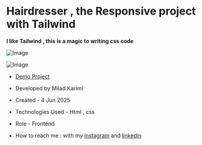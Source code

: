 # Hairdresser , the Responsive project with Tailwind

**I like Tailwind , this is a magic to writing css code**

![Image](https://github.com/user-attachments/assets/48c9512e-127e-4e2f-b67c-7ba4f9c37d5b)

![Image](https://github.com/user-attachments/assets/3d3c206f-1e9d-40cd-a6e3-2990c66aa76f)

- [Demo Project](https://miladkarimi1370.github.io/hairdresser//)

- Developed by Milad Karimi

- Created - 4 Jun 2025

- Technologies Used - Html , css


- Role - Frontend

- How to reach me : with my [instagram](https://www.instagram.com/pouria_farahani_developer) and [linkedin](https://www.linkedin.com/in/pouria-farahani-developer)
